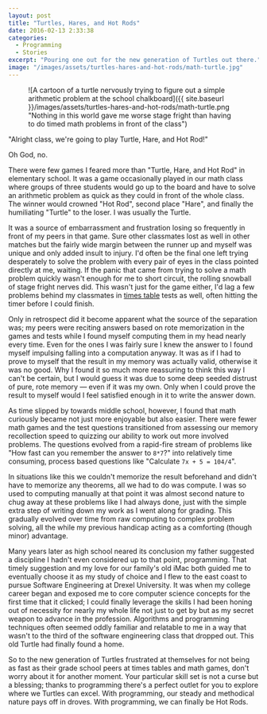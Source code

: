 ```yaml
---
layout: post
title: "Turtles, Hares, and Hot Rods"
date: 2016-02-13 2:33:38
categories:
  - Programming
  - Stories
excerpt: "Pouring one out for the new generation of Turtles out there."
image: "/images/assets/turtles-hares-and-hot-rods/math-turtle.jpg"
---
```


<figure markdown="1" class="edge-to-edge medium">
![A cartoon of a turtle nervously trying to figure out a simple arithmetic problem at the school chalkboard]({{ site.baseurl }}/images/assets/turtles-hares-and-hot-rods/math-turtle.png "Nothing in this world gave me worse stage fright than having to do timed math problems in front of the class")
</figure>

"Alright class, we're going to play Turtle, Hare, and Hot Rod!"

Oh God, no.

There were few games I feared more than "Turtle, Hare, and Hot Rod" in elementary school. It was a game occasionally played in our math class where groups of three students would go up to the board and have to solve an arithmetic problem as quick as they could in front of the whole class. The winner would crowned "Hot Rod", second place "Hare", and finally the humiliating "Turtle" to the loser. I was usually the Turtle.

<a id="resume-from-break"></a>
It was a source of embarrassment and frustration losing so frequently in front of my peers in that game. Sure other classmates lost as well in other matches but the fairly wide margin between the runner up and myself was unique and only added insult to injury. I'd often be the final one left trying desperately to solve the problem with every pair of eyes in the class pointed directly at me, waiting. If the panic that came from trying to solve a math problem quickly wasn't enough for me to short circuit, the rolling snowball of stage fright nerves did. This wasn't just for the game either, I'd lag a few problems behind my classmates in [times table](https://en.wikipedia.org/wiki/Multiplication_table) tests as well, often hitting the timer before I could finish.

<!--break-->

Only in retrospect did it become apparent what the source of the separation was; my peers were reciting answers based on rote memorization in the games and tests while I found myself computing them in my head nearly every time. Even for the ones I was fairly sure I knew the answer to I found myself impulsing falling into a computation anyway. It was as if I had to prove to myself that the result in my memory was actually valid, otherwise it was no good. Why I found it so much more reassuring to think this way I can't be certain, but I would guess it was due to some deep seeded distrust of pure, rote memory &mdash; even if it was my own. Only when I could prove the result to myself would I feel satisfied enough in it to write the answer down.

As time slipped by towards middle school, however, I found that math curiously became not just more enjoyable but also easier. There were fewer math games and the test questions transitioned from assessing our memory recollection speed to quizzing our ability to work out more involved problems. The questions evolved from a rapid-fire stream of problems like "How fast can you remember the answer to `8*7`?" into relatively time consuming, process based questions like "Calculate `7x + 5 = 104/4`".

In situations like this we couldn't memorize the result beforehand and didn't have to memorize any theorems, all we had to do was compute. I was so used to computing manually at that point it was almost second nature to chug away at these problems like I had always done, just with the simple extra step of writing down my work as I went along for grading. This gradually evolved over time from raw computing to complex problem solving, all the while my previous handicap acting as a comforting (though minor) advantage.

Many years later as high school neared its conclusion my father suggested a discipline I hadn't even considered up to that point, programming. That timely suggestion and my love for our family's old iMac both guided me to eventually choose it as my study of choice and I flew to the east coast to pursue Software Engineering at Drexel University. It was when my college career began and exposed me to core computer science concepts for the first time that it clicked; I could finally leverage the skills I had been honing out of necessity for nearly my whole life not just to get by but as my secret weapon to advance in the profession. Algorithms and programming techniques often seemed oddly familiar and relatable to me in a way that wasn't to the third of the software engineering class that dropped out. This old Turtle had finally found a home.

So to the new generation of Turtles frustrated at themselves for not being as fast as their grade school peers at times tables and math games, don't worry about it for another moment. Your particular skill set is not a curse but a blessing; thanks to programming there's a perfect outlet for you to explore where we Turtles can excel. With programming, our steady and methodical nature pays off in droves. With programming, we can finally be Hot Rods.